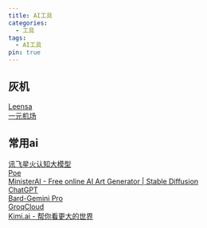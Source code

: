 ```yaml
---
title: AI工具
categories:
  - 工具
tags:
  - AI工具
pin: true
---
```





## 灰机
[Leensa](https://leensc.us/?#/dashboard)\
[一元机场](https://xn--4gq62f52gdss.com/#/knowledge)

## 常用ai
[讯飞星火认知大模型](https://xinghuo.xfyun.cn/desk)\
[Poe](https://poe.com/chat/2kqohtsd069uxa95pxt)\
[MinisterAI - Free online AI Art Generator | Stable Diffusion](https://mst.ai/tools/Waters)\
[ChatGPT](https://chat.openai.com/c/202fd4c7-f529-459d-b9ca-2d309493c39b)\
[Bard-Gemini Pro](https://bard.google.com/chat/f70f7a644f06558e)\
[GroqCloud](https://console.groq.com/settings/organization)\
[Kimi.ai - 帮你看更大的世界](https://kimi.moonshot.cn)